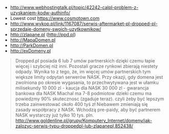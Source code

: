 - http://www.webhostingtalk.pl/topic/42242-calpl-problem-z-uzyskaniem-kodw-authinfo/
- Lowest cost https://www.cosmotown.com
- http://www.wykop.pl/link/1167087/serwis-aftermarket-pl-dropped-pl-sprzedaje-domeny-swoich-uzytkownikow/
- http://zlapane.pl (http://ppd.pl)
- http://MapaDomen.pl
- http://ParkDomen.pl
- http://exDomeny.pl

> Dropped.pl posiada 6 lub 7 umów partnerskich dzięki czemu łapie więcej i szybciej niż inni. Pozostali gracze rynkowi zbierają niestety odpady. Wynika to z tego, że, im więcej umów partnerskich tym większe limity odpytań serwerów NASK.
> Przy okazji, gdy domena jest zwolniona po okresie wygasania, to przechwytywana jest w ułamku milisekundy
> 10 000 zl - kaucja dla NASK
> 30 000 zl - gwarancja bankowa dla NASK
> Miachal ma 7-8 podmiotow dzieki czemu ma powiedzmy 90% skutecznosc (zgaduje teraz).
> czyli żeby być lepszym trzeba zainwestować około 400 tyś zł
> Niebawem zmieniają się zasady współpracy z NASK. Wchodzą pre-paidy, aby być partnerem NASK wystarczy już tylko 10 tys. pln.
> http://www.goldenline.pl/grupy/Komputery_Internet/domeny/jak-zalozyc-serwis-typu-droppedpl-lub-zlapanepl,852438/
